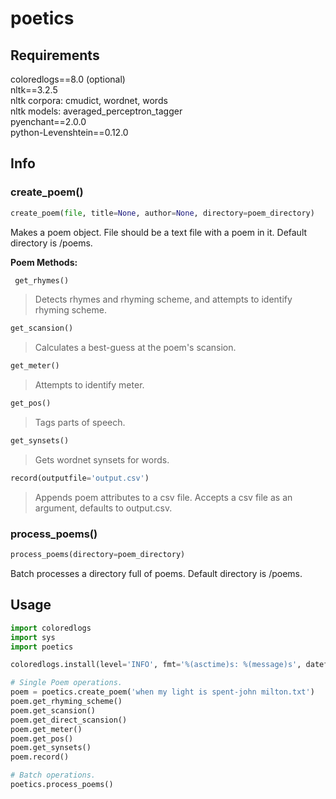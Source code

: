 # poetics
## Requirements
coloredlogs==8.0 (optional)  
nltk==3.2.5  
nltk corpora: cmudict, wordnet, words  
nltk models: averaged_perceptron_tagger  
pyenchant==2.0.0  
python-Levenshtein==0.12.0  
## Info
### create_poem()
```python 
create_poem(file, title=None, author=None, directory=poem_directory) 
```
Makes a poem object. File should be a text file with a poem in it.  Default directory is /poems.

**Poem Methods:**  
```python
 get_rhymes()
``` 
>Detects rhymes and rhyming scheme, and attempts to identify rhyming scheme.

```python
get_scansion()  
```
>Calculates a best-guess at the poem's scansion.

```python
get_meter()
```  
> Attempts to identify meter.

```python
get_pos()
```
>Tags parts of speech.  

```python
get_synsets()
```
>Gets wordnet synsets for words.  

```python
record(outputfile='output.csv')
```
>Appends poem attributes to a csv file. Accepts a csv file as an argument, defaults to output.csv.  

### process_poems()
```python
process_poems(directory=poem_directory)
```
Batch processes a directory full of poems. Default directory is /poems.

## Usage
```python
import coloredlogs
import sys
import poetics

coloredlogs.install(level='INFO', fmt='%(asctime)s: %(message)s', datefmt='%H:%M:%S', stream=sys.stdout)

# Single Poem operations.
poem = poetics.create_poem('when my light is spent-john milton.txt')
poem.get_rhyming_scheme()
poem.get_scansion()
poem.get_direct_scansion()
poem.get_meter()
poem.get_pos()
poem.get_synsets()
poem.record()

# Batch operations.
poetics.process_poems()
```